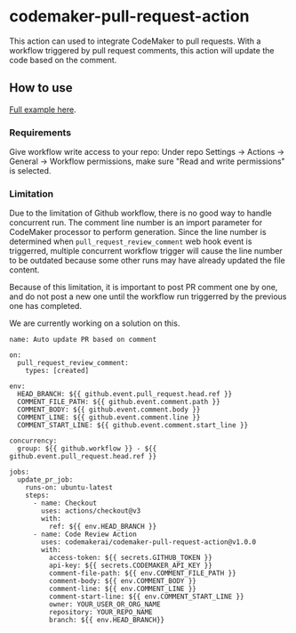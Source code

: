 # codemaker-pull-request-action

This action can used to integrate CodeMaker to pull requests. With a workflow triggered by pull request comments, this action will update the code based on the comment.

## How to use

[Full example here](https://github.com/codemakerai/codemaker-pull-request-action-example).

### Requirements

Give workflow write access to your repo: Under repo Settings -> Actions -> General -> Workflow permissions, make sure "Read and write permissions" is selected.

### Limitation

Due to the limitation of Github workflow, there is no good way to handle concurrent run. The comment line number is an import parameter for CodeMaker processor to perform generation. Since the line number is determined when ```pull_request_review_comment``` web hook event is triggerred, multiple concurrent workflow trigger will cause the line number to be outdated because some other runs may have already updated the file content.

Because of this limitation, it is important to post PR comment one by one, and do not post a new one until the workflow run triggerred by the previous one has completed.

We are currently working on a solution on this.  

```
name: Auto update PR based on comment

on:
  pull_request_review_comment:
    types: [created]

env:
  HEAD_BRANCH: ${{ github.event.pull_request.head.ref }}
  COMMENT_FILE_PATH: ${{ github.event.comment.path }}
  COMMENT_BODY: ${{ github.event.comment.body }}
  COMMENT_LINE: ${{ github.event.comment.line }}
  COMMENT_START_LINE: ${{ github.event.comment.start_line }}

concurrency:
  group: ${{ github.workflow }} - ${{ github.event.pull_request.head.ref }}

jobs:
  update_pr_job:
    runs-on: ubuntu-latest
    steps:
      - name: Checkout
        uses: actions/checkout@v3
        with:
          ref: ${{ env.HEAD_BRANCH }}
      - name: Code Review Action
        uses: codemakerai/codemaker-pull-request-action@v1.0.0
        with:
          access-token: ${{ secrets.GITHUB_TOKEN }}
          api-key: ${{ secrets.CODEMAKER_API_KEY }}
          comment-file-path: ${{ env.COMMENT_FILE_PATH }}
          comment-body: ${{ env.COMMENT_BODY }}
          comment-line: ${{ env.COMMENT_LINE }}
          comment-start-line: ${{ env.COMMENT_START_LINE }}
          owner: YOUR_USER_OR_ORG_NAME
          repository: YOUR_REPO_NAME
          branch: ${{ env.HEAD_BRANCH}}
```
